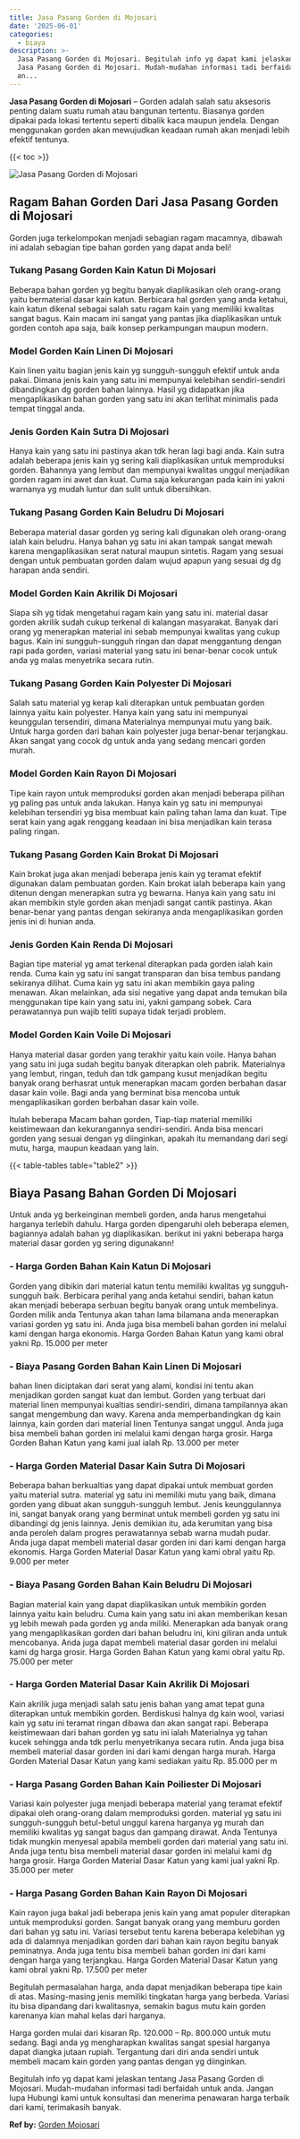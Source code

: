```yaml
---
title: Jasa Pasang Gorden di Mojosari
date: '2025-06-01'
categories:
  - biaya
description: >-
  Jasa Pasang Gorden di Mojosari. Begitulah info yg dapat kami jelaskan tentang
  Jasa Pasang Gorden di Mojosari. Mudah-mudahan informasi tadi berfaidah untuk
  an...
---
```


**Jasa Pasang Gorden di Mojosari** – Gorden adalah salah satu aksesoris penting dalam suatu rumah atau bangunan tertentu. Biasanya gorden dipakai pada lokasi tertentu seperti dibalik kaca maupun jendela. Dengan menggunakan gorden akan mewujudkan keadaan rumah akan menjadi lebih efektif tentunya.

{{< toc >}}

![Jasa Pasang Gorden di Mojosari](/images/pasang-gorden-murah19.png)

## Ragam Bahan Gorden Dari Jasa Pasang Gorden di Mojosari

Gorden juga terkelompokan menjadi sebagian ragam macamnya, dibawah ini adalah sebagian tipe bahan gorden yang dapat anda beli!

### Tukang Pasang Gorden Kain Katun Di Mojosari

Beberapa bahan gorden yg begitu banyak diaplikasikan oleh orang-orang yaitu bermaterial dasar kain katun. Berbicara hal gorden yang anda ketahui, kain katun dikenal sebagai salah satu ragam kain yang memiliki kwalitas sangat bagus. Kain macam ini sangat yang pantas jika diaplikasikan untuk gorden contoh apa saja, baik konsep perkampungan maupun modern.

### Model Gorden Kain Linen Di Mojosari

Kain linen yaitu bagian jenis kain yg sungguh-sungguh efektif untuk anda pakai. Dimana jenis kain yang satu ini mempunyai kelebihan sendiri-sendiri dibandingkan dg gorden bahan lainnya. Hasil yg didapatkan jika mengaplikasikan bahan gorden yang satu ini akan terlihat minimalis pada tempat tinggal anda.

### Jenis Gorden Kain Sutra Di Mojosari

Hanya kain yang satu ini pastinya akan tdk heran lagi bagi anda. Kain sutra adalah beberapa jenis kain yg sering kali diaplikasikan untuk memproduksi gorden. Bahannya yang lembut dan mempunyai kwalitas unggul menjadikan gorden ragam ini awet dan kuat. Cuma saja kekurangan pada kain ini yakni warnanya yg mudah luntur dan sulit untuk dibersihkan.

### Tukang Pasang Gorden Kain Beludru Di Mojosari

Beberapa material dasar gorden yg sering kali digunakan oleh orang-orang ialah kain beludru. Hanya bahan yg satu ini akan tampak sangat mewah karena mengaplikasikan serat natural maupun sintetis. Ragam yang sesuai dengan untuk pembuatan gorden dalam wujud apapun yang sesuai dg dg harapan anda sendiri.

### Model Gorden Kain Akrilik Di Mojosari

Siapa sih yg tidak mengetahui ragam kain yang satu ini. material dasar gorden akrilik sudah cukup terkenal di kalangan masyarakat. Banyak dari orang yg menerapkan material ini sebab mempunyai kwalitas yang cukup bagus. Kain ini sungguh-sungguh ringan dan dapat menggantung dengan rapi pada gorden, variasi material yang satu ini benar-benar cocok untuk anda yg malas menyetrika secara rutin.

### Tukang Pasang Gorden Kain Polyester Di Mojosari

Salah satu material yg kerap kali diterapkan untuk pembuatan gorden lainnya yaitu kain polyester. Hanya kain yang satu ini mempunyai keunggulan tersendiri, dimana Materialnya mempunyai mutu yang baik. Untuk harga gorden dari bahan kain polyester juga benar-benar terjangkau. Akan sangat yang cocok dg untuk anda yang sedang mencari gorden murah.

### Model Gorden Kain Rayon Di Mojosari

Tipe kain rayon untuk memproduksi gorden akan menjadi beberapa pilihan yg paling pas untuk anda lakukan. Hanya kain yg satu ini mempunyai kelebihan tersendiri yg bisa membuat kain paling tahan lama dan kuat. Tipe serat kain yang agak renggang keadaan ini bisa menjadikan kain terasa paling ringan.

### Tukang Pasang Gorden Kain Brokat Di Mojosari

Kain brokat juga akan menjadi beberapa jenis kain yg teramat efektif digunakan dalam pembuatan gorden. Kain brokat ialah beberapa kain yang ditenun dengan menerapkan sutra yg bewarna. Hanya kain yang satu ini akan membikin style gorden akan menjadi sangat cantik pastinya. Akan benar-benar yang pantas dengan sekiranya anda mengaplikasikan gorden jenis ini di hunian anda.

### Jenis Gorden Kain Renda Di Mojosari

Bagian tipe material yg amat terkenal diterapkan pada gorden ialah kain renda. Cuma kain yg satu ini sangat transparan dan bisa tembus pandang sekiranya dilihat. Cuma kain yg satu ini akan membikin gaya paling menawan. Akan melainkan, ada sisi negative yang dapat anda temukan bila menggunakan tipe kain yang satu ini, yakni gampang sobek. Cara perawatannya pun wajib teliti supaya tidak terjadi problem.

### Model Gorden Kain Voile Di Mojosari

Hanya material dasar gorden yang terakhir yaitu kain voile. Hanya bahan yang satu ini juga sudah begitu banyak diterapkan oleh pabrik. Materialnya yang lembut, ringan, teduh dan tdk gampang kusut menjadikan begitu banyak orang berhasrat untuk menerapkan macam gorden berbahan dasar dasar kain voile. Bagi anda yang berminat bisa mencoba untuk mengaplikasikan gorden berbahan dasar kain voile.

Itulah beberapa Macam bahan gorden, Tiap-tiap material memiliki keistimewaan dan kekurangannya sendiri-sendiri. Anda bisa mencari gorden yang sesuai dengan yg diinginkan, apakah itu memandang dari segi mutu, harga, maupun keadaan yang lain.

{{< table-tables table="table2" >}}

## Biaya Pasang Bahan Gorden Di Mojosari

Untuk anda yg berkeinginan membeli gorden, anda harus mengetahui harganya terlebih dahulu. Harga gorden dipengaruhi oleh beberapa elemen, bagiannya adalah bahan yg diaplikasikan. berikut ini yakni beberapa harga material dasar gorden yg sering digunakann!

### \- Harga Gorden Bahan Kain Katun Di Mojosari

Gorden yang dibikin dari material katun tentu memiliki kwalitas yg sungguh-sungguh baik. Berbicara perihal yang anda ketahui sendiri, bahan katun akan menjadi beberapa serbuan begitu banyak orang untuk membelinya. Gorden milik anda Tentunya akan tahan lama bilamana anda menerapkan variasi gorden yg satu ini. Anda juga bisa membeli bahan gorden ini melalui kami dengan harga ekonomis. Harga Gorden Bahan Katun yang kami obral yakni Rp. 15.000 per meter

### \- Biaya Pasang Gorden Bahan Kain Linen Di Mojosari

bahan linen diciptakan dari serat yang alami, kondisi ini tentu akan menjadikan gorden sangat kuat dan lembut. Gorden yang terbuat dari material linen mempunyai kualtias sendiri-sendiri, dimana tampilannya akan sangat mengembung dan wavy. Karena anda memperbandingkan dg kain lainnya, kain gorden dari material linen Tentunya sangat unggul. Anda juga bisa membeli bahan gorden ini melalui kami dengan harga grosir. Harga Gorden Bahan Katun yang kami jual ialah Rp. 13.000 per meter

### \- Harga Gorden Material Dasar Kain Sutra Di Mojosari

Beberapa bahan berkualtias yang dapat dipakai untuk membuat gorden yaitu material sutra. material yg satu ini memiliki mutu yang baik, dimana gorden yang dibuat akan sungguh-sungguh lembut. Jenis keunggulannya ini, sangat banyak orang yang berminat untuk membeli gorden yg satu ini dibandingi dg jenis lainnya. Jenis demikian itu, ada kerumitan yang bisa anda peroleh dalam progres perawatannya sebab warna mudah pudar. Anda juga dapat membeli material dasar gorden ini dari kami dengan harga ekonomis. Harga Gorden Material Dasar Katun yang kami obral yaitu Rp. 9.000 per meter

### \- Biaya Pasang Gorden Bahan Kain Beludru Di Mojosari

Bagian material kain yang dapat diaplikasikan untuk membikin gorden lainnya yaitu kain beludru. Cuma kain yang satu ini akan memberikan kesan yg lebih mewah pada gorden yg anda miliki. Menerapkan ada banyak orang yang mengaplikasikan gorden dari bahan beludru ini, kini giliran anda untuk mencobanya. Anda juga dapat membeli material dasar gorden ini melalui kami dg harga grosir. Harga Gorden Bahan Katun yang kami obral yaitu Rp. 75.000 per meter

### \- Harga Gorden Material Dasar Kain Akrilik Di Mojosari

Kain akrilik juga menjadi salah satu jenis bahan yang amat tepat guna diterapkan untuk membikin gorden. Berdiskusi halnya dg kain wool, variasi kain yg satu ini teramat ringan dibawa dan akan sangat rapi. Beberapa keistimewaan dari bahan gorden yg satu ini ialah Materialnya yg tahan kucek sehingga anda tdk perlu menyetrikanya secara rutin. Anda juga bisa membeli material dasar gorden ini dari kami dengan harga murah. Harga Gorden Material Dasar Katun yang kami sediakan yaitu Rp. 85.000 per m

### \- Harga Pasang Gorden Bahan Kain Poiliester Di Mojosari

Variasi kain polyester juga menjadi beberapa material yang teramat efektif dipakai oleh orang-orang dalam memproduksi gorden. material yg satu ini sungguh-sungguh betul-betul unggul karena harganya yg murah dan memiliki kwalitas yg sangat bagus dan gampang dirawat. Anda Tentunya tidak mungkin menyesal apabila membeli gorden dari material yang satu ini. Anda juga tentu bisa membeli material dasar gorden ini melalui kami dg harga grosir. Harga Gorden Material Dasar Katun yang kami jual yakni Rp. 35.000 per meter

### \- Harga Pasang Gorden Bahan Kain Rayon Di Mojosari

Kain rayon juga bakal jadi beberapa jenis kain yang amat populer diterapkan untuk memproduksi gorden. Sangat banyak orang yang memburu gorden dari bahan yg satu ini. Variasi tersebut tentu karena beberapa kelebihan yg ada di dalamnya menjadikan gorden dari bahan kain rayon begitu banyak peminatnya. Anda juga tentu bisa membeli bahan gorden ini dari kami dengan harga yang terjangkau. Harga Gorden Material Dasar Katun yang kami obral yakni Rp. 17.500 per meter

Begitulah permasalahan harga, anda dapat menjadikan beberapa tipe kain di atas. Masing-masing jenis memiliki tingkatan harga yang berbeda. Variasi itu bisa dipandang dari kwalitasnya, semakin bagus mutu kain gorden karenanya kian mahal kelas dari harganya.

Harga gorden mulai dari kisaran Rp. 120.000 – Rp. 800.000 untuk mutu sedang. Bagi anda yg mengharapkan kwalitas sangat spesial harganya dapat diangka jutaan rupiah. Tergantung dari diri anda sendiri untuk membeli macam kain gorden yang pantas dengan yg diinginkan.

Begitulah info yg dapat kami jelaskan tentang Jasa Pasang Gorden di Mojosari. Mudah-mudahan informasi tadi berfaidah untuk anda. Jangan lupa Hubungi kami untuk konsultasi dan menerima penawaran harga terbaik dari kami, terimakasih banyak.

**Ref by:**  [Gorden  Mojosari](https://id.wikipedia.org/wiki/Gorden)
